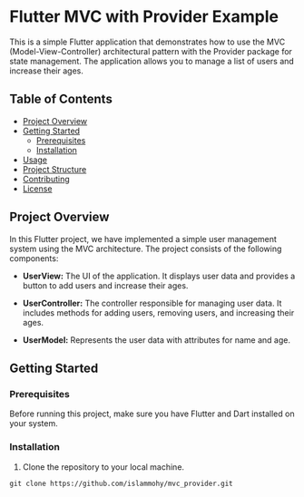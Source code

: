 
# Flutter MVC with Provider Example

This is a simple Flutter application that demonstrates how to use the MVC (Model-View-Controller) architectural pattern with the Provider package for state management. The application allows you to manage a list of users and increase their ages.

## Table of Contents

- [Project Overview](#project-overview)
- [Getting Started](#getting-started)
  - [Prerequisites](#prerequisites)
  - [Installation](#installation)
- [Usage](#usage)
- [Project Structure](#project-structure)
- [Contributing](#contributing)
- [License](#license)

## Project Overview

In this Flutter project, we have implemented a simple user management system using the MVC architecture. The project consists of the following components:

- **UserView:** The UI of the application. It displays user data and provides a button to add users and increase their ages.

- **UserController:** The controller responsible for managing user data. It includes methods for adding users, removing users, and increasing their ages.

- **UserModel:** Represents the user data with attributes for name and age.

## Getting Started

### Prerequisites

Before running this project, make sure you have Flutter and Dart installed on your system.

### Installation

1. Clone the repository to your local machine.

```shell
git clone https://github.com/islammohy/mvc_provider.git

